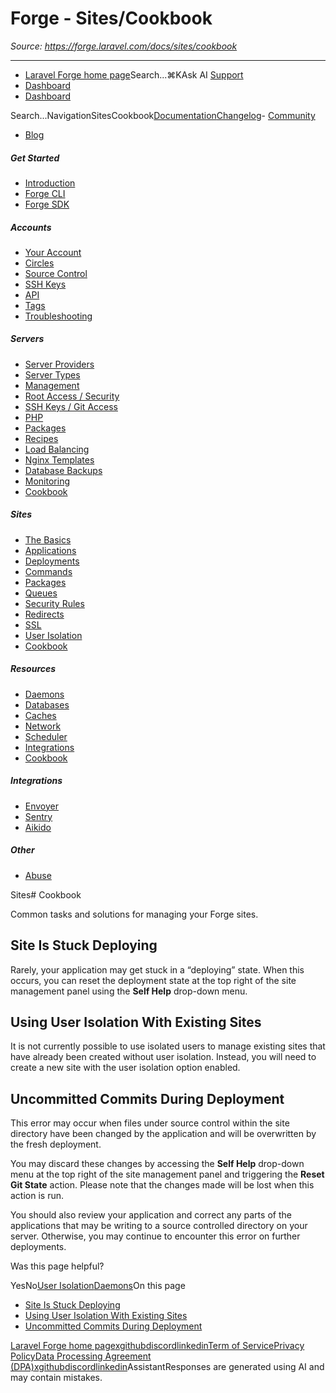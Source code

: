 # Forge - Sites/Cookbook

*Source: https://forge.laravel.com/docs/sites/cookbook*

---

- [Laravel Forge home page](https://forge.laravel.com)Search...⌘KAsk AI
[Support](/cdn-cgi/l/email-protection#aaccc5d8cdcfeac6cbd8cbdccfc684c9c5c7)
- [Dashboard](https://forge.laravel.com)
- [Dashboard](https://forge.laravel.com)

Search...NavigationSitesCookbook[Documentation](/docs/introduction)[Changelog](/docs/changelog/changelog)- [Community](https://discord.com/invite/laravel)
- [Blog](https://blog.laravel.com/forge)
##### Get Started

- [Introduction](/docs/introduction)
- [Forge CLI](/docs/cli)
- [Forge SDK](/docs/sdk)

##### Accounts

- [Your Account](/docs/accounts/your-account)
- [Circles](/docs/accounts/circles)
- [Source Control](/docs/accounts/source-control)
- [SSH Keys](/docs/accounts/ssh)
- [API](/docs/accounts/api)
- [Tags](/docs/accounts/tags)
- [Troubleshooting](/docs/accounts/cookbook)

##### Servers

- [Server Providers](/docs/servers/providers)
- [Server Types](/docs/servers/types)
- [Management](/docs/servers/management)
- [Root Access / Security](/docs/servers/provisioning-process)
- [SSH Keys / Git Access](/docs/servers/ssh)
- [PHP](/docs/servers/php)
- [Packages](/docs/servers/packages)
- [Recipes](/docs/servers/recipes)
- [Load Balancing](/docs/servers/load-balancing)
- [Nginx Templates](/docs/servers/nginx-templates)
- [Database Backups](/docs/servers/backups)
- [Monitoring](/docs/servers/monitoring)
- [Cookbook](/docs/servers/cookbook)

##### Sites

- [The Basics](/docs/sites/the-basics)
- [Applications](/docs/sites/applications)
- [Deployments](/docs/sites/deployments)
- [Commands](/docs/sites/commands)
- [Packages](/docs/sites/packages)
- [Queues](/docs/sites/queues)
- [Security Rules](/docs/sites/security-rules)
- [Redirects](/docs/sites/redirects)
- [SSL](/docs/sites/ssl)
- [User Isolation](/docs/sites/user-isolation)
- [Cookbook](/docs/sites/cookbook)

##### Resources

- [Daemons](/docs/resources/daemons)
- [Databases](/docs/resources/databases)
- [Caches](/docs/resources/caches)
- [Network](/docs/resources/network)
- [Scheduler](/docs/resources/scheduler)
- [Integrations](/docs/resources/integrations)
- [Cookbook](/docs/resources/cookbook)

##### Integrations

- [Envoyer](/docs/integrations/envoyer)
- [Sentry](/docs/integrations/sentry)
- [Aikido](/docs/integrations/aikido)

##### Other

- [Abuse](/docs/abuse)

Sites# Cookbook

Common tasks and solutions for managing your Forge sites.

## [​](#site-is-stuck-deploying)Site Is Stuck Deploying

Rarely, your application may get stuck in a “deploying” state. When this occurs, you can reset the deployment state at the top right of the site management panel using the **Self Help** drop-down menu.

## [​](#using-user-isolation-with-existing-sites)Using User Isolation With Existing Sites

It is not currently possible to use isolated users to manage existing sites that have already been created without user isolation. Instead, you will need to create a new site with the user isolation option enabled.

## [​](#uncommitted-commits-during-deployment)Uncommitted Commits During Deployment

This error may occur when files under source control within the site directory have been changed by the application and will be overwritten by the fresh deployment.

You may discard these changes by accessing the **Self Help** drop-down menu at the top right of the site management panel and triggering the **Reset Git State** action. Please note that the changes made will be lost when this action is run.

You should also review your application and correct any parts of the applications that may be writing to a source controlled directory on your server. Otherwise, you may continue to encounter this error on further deployments.

Was this page helpful?

YesNo[User Isolation](/docs/sites/user-isolation)[Daemons](/docs/resources/daemons)On this page
- [Site Is Stuck Deploying](#site-is-stuck-deploying)
- [Using User Isolation With Existing Sites](#using-user-isolation-with-existing-sites)
- [Uncommitted Commits During Deployment](#uncommitted-commits-during-deployment)

[Laravel Forge home page](https://forge.laravel.com)[x](https://x.com/laravelphp)[github](https://github.com/laravel)[discord](https://discord.com/invite/laravel)[linkedin](https://linkedin.com/company/laravel)[Term of Service](https://forge.laravel.com/terms-of-service)[Privacy Policy](https://forge.laravel.com/privacy-policy)[Data Processing Agreement (DPA)](https://forge.laravel.com/data-processing-agreement)[x](https://x.com/laravelphp)[github](https://github.com/laravel)[discord](https://discord.com/invite/laravel)[linkedin](https://linkedin.com/company/laravel)AssistantResponses are generated using AI and may contain mistakes.